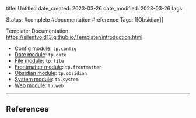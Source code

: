 title: Untitled
date_created: 2023-03-26
date_modified: 2023-03-26
tags: 

Status: #complete #documentation #reference 
Tags: [[Obsidian]]

Templater Documentation: https://silentvoid13.github.io/Templater/introduction.html

-   [Config module](https://silentvoid13.github.io/Templater/internal-functions/internal-modules/config-module.html): `tp.config`
-   [Date module](https://silentvoid13.github.io/Templater/internal-functions/internal-modules/date-module.html): `tp.date`
-   [File module](https://silentvoid13.github.io/Templater/internal-functions/internal-modules/file-module.html): `tp.file`
-   [Frontmatter module](https://silentvoid13.github.io/Templater/internal-functions/internal-modules/frontmatter-module.html): `tp.frontmatter`
-   [Obsidian module](https://silentvoid13.github.io/Templater/internal-functions/internal-modules/obsidian-module.html): `tp.obsidian`
-   [System module](https://silentvoid13.github.io/Templater/internal-functions/internal-modules/system-module.html): `tp.system`
-   [Web module](https://silentvoid13.github.io/Templater/internal-functions/internal-modules/web-module.html): `tp.web`

---
## References
